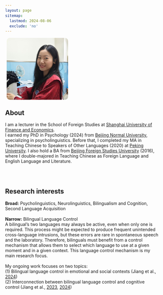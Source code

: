 ```yaml
---
layout: page
sitemap:
  lastmod: 2024-08-06
  exclude: 'no'
---
```

<div style="display: flex; align-items: baseline;">
  <img class="ProfilePic" 
       width="200" 
       alt="Siyi Jiang" 
       style="margin-left: 5px; margin-right: 20px; border-radius: 10px; background-color: rgba(255, 255, 255, 0.5);"
    src="IMG_4681.jpg">
</div>

## About
I am a lecturer in the School of Foreign Studies at [Shanghai University of Finance and Economics](https://en.wikipedia.org/wiki/Shanghai_University_of_Finance_and_Economics).<br />
I earned my PhD in Psychology (2024) from [Beijing Normal University](https://en.wikipedia.org/wiki/Beijing_Normal_University), specializing in psycholinguistics. Before that, I completed my MA in Teaching Chinese to Speakers of Other Languages (2020) at [Peking University](https://en.wikipedia.org/wiki/Peking_University). I also hold a BA from [Beijing Foreign Studies University](https://en.wikipedia.org/wiki/Beijing_Foreign_Studies_University) (2016), where I double-majored in Teaching Chinese as Foreign Language and English Language and Literature.
<br /><br />

<link href="https://cdnjs.cloudflare.com/ajax/libs/font-awesome/5.15.3/css/all.min.css" rel="stylesheet">
<div style="display: flex; justify-content: flex-start; gap: 20px; align-items: center; flex-wrap: wrap; margin-left: 5px;">
  <a href="mailto:jsyelena@126.com" title="Mail" style="color: black;">
    <i class="fas fa-envelope" style="font-size: 20px;"></i>
  </a>
  <a href="https://x.com/JiangSiyi1" title="Twitter" style="color: black;">
    <i class="fab fa-twitter" style="font-size: 20px;"></i>
  </a>
  <a href="https://www.researchgate.net/profile/Siyi-Jiang-5" title="Researchgate" style="color: black;">
    <i class="fab fa-researchgate" style="font-size: 20px;"></i>
  </a>
  <a href="https://scholar.google.com/citations?user=R8ob17cAAAAJ&hl=zh-CN&oi=sra" title="Google Scholar" style="color: black;">
    <i class="fas fa-user-graduate" style="font-size: 20px;"></i>
  </a>
  <a href="https://orcid.org/0000-0001-7205-4815" title="Orcid" style="color: black;">
    <i class="fab fa-orcid" style="font-size: 20px;"></i>
  </a>
</div>
<br />

## Research interests
**Broad:** Psycholinguistics, Neurolinguistics, Bilingualism and Cognition, Second Language Acquisition<br /><br /> 
**Narrow:** Bilingual Language Control<br />
A bilingual’s two languages may always be active, even when only one is required. This process might be expected to produce frequent unintended cross-language intrusions, but these errors are rare in spontaneous speech and the laboratory. Therefore, bilinguals must benefit from a control mechanism that allows them to select which language to use at a given moment and in a given context. This language control mechanism is my main research focus.<br /><br /> 
My ongoing work focuses on two topics:<br />
(1) Bilingual language control in emotional and social contexts (Jiang et al., [2024](https://doi.org/10.1016/j.jml.2024.104527))<br />
(2) Interconnection between bilingual language control and cognitive control (Jiang et al., [2023](https://doi.org/10.1017/S1366728922000323), [2024](https://doi.org/10.1017/S1366728923000494))

